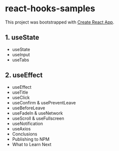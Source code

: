 # react-hooks-samples
This project was bootstrapped with [Create React App](https://github.com/facebook/create-react-app).

## 1. useState
 - useState
 - useInput
 - useTabs
 
## 2. useEffect
 - useEffect
 - useTitle
 - useClick
 - useConfirm & usePreventLeave
 - useBeforeLeave
 - useFadeIn & useNetwork
 - useScroll & useFullscreen
 - useNotification
 - useAxios
 - Conclusions
 - Publishing to NPM
 - What to Learn Next
